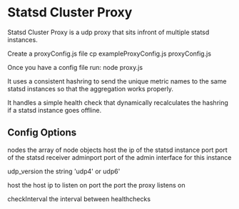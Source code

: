 Statsd Cluster Proxy
==============

Statsd Cluster Proxy is a udp proxy that sits infront of multiple statsd instances.


Create a proxyConfig.js file
  cp exampleProxyConfig.js proxyConfig.js

Once you have a config file run:
  node proxy.js


It uses a consistent hashring to send the unique metric names to the same statsd instances so that
the aggregation works properly.

It handles a simple health check that dynamically recalculates the hashring if a statsd instance goes offline.

Config Options
------

nodes         the array of node objects
  host        the ip of the statsd instance
  port        port of the statsd receiver
  adminport   port of the admin interface for this instance

udp_version   the string 'udp4' or udp6'

host          the host ip to listen on
port          the port the proxy listens on

checkInterval the interval between healthchecks


